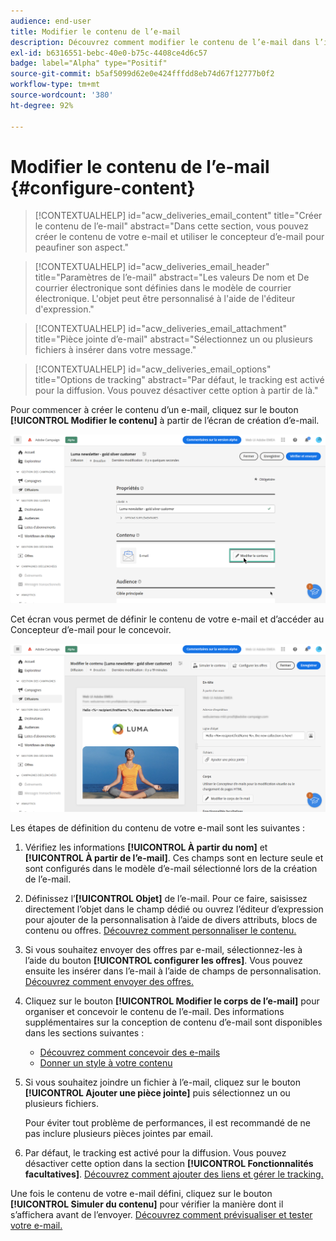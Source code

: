 ```yaml
---
audience: end-user
title: Modifier le contenu de l’e-mail
description: Découvrez comment modifier le contenu de l’e-mail dans l’interface utilisateur web de Campaign.
exl-id: b6316551-bebc-40e0-b75c-4408ce4d6c57
badge: label="Alpha" type="Positif"
source-git-commit: b5af5099d62e0e424fffdd8eb74d67f12777b0f2
workflow-type: tm+mt
source-wordcount: '380'
ht-degree: 92%

---
```


# Modifier le contenu de l’e-mail {#configure-content}

>[!CONTEXTUALHELP]
>id="acw_deliveries_email_content"
>title="Créer le contenu de l’e-mail"
>abstract="Dans cette section, vous pouvez créer le contenu de votre e-mail et utiliser le concepteur d’e-mail pour peaufiner son aspect."

>[!CONTEXTUALHELP]
>id="acw_deliveries_email_header"
>title="Paramètres de l’e-mail"
>abstract="Les valeurs De nom et De courrier électronique sont définies dans le modèle de courrier électronique. L&#39;objet peut être personnalisé à l&#39;aide de l&#39;éditeur d&#39;expression."

>[!CONTEXTUALHELP]
>id="acw_deliveries_email_attachment"
>title="Pièce jointe d’e-mail"
>abstract="Sélectionnez un ou plusieurs fichiers à insérer dans votre message."

>[!CONTEXTUALHELP]
>id="acw_deliveries_email_options"
>title="Options de tracking"
>abstract="Par défaut, le tracking est activé pour la diffusion. Vous pouvez désactiver cette option à partir de là."

Pour commencer à créer le contenu d’un e-mail, cliquez sur le bouton **[!UICONTROL Modifier le contenu]** à partir de l’écran de création d’e-mail.

![](assets/edit-content.png)

Cet écran vous permet de définir le contenu de votre e-mail et d’accéder au Concepteur d’e-mail pour le concevoir.

![](assets/content-dashboard.png)

Les étapes de définition du contenu de votre e-mail sont les suivantes :

1. Vérifiez les informations **[!UICONTROL À partir du nom]** et **[!UICONTROL À partir de l’e-mail]**. Ces champs sont en lecture seule et sont configurés dans le modèle d’e-mail sélectionné lors de la création de l’e-mail.

1. Définissez l’**[!UICONTROL Objet]** de l’e-mail. Pour ce faire, saisissez directement l’objet dans le champ dédié ou ouvrez l’éditeur d’expression pour ajouter de la personnalisation à l’aide de divers attributs, blocs de contenu ou offres. [Découvrez comment personnaliser le contenu.](../personalization/personalize.md)

1. Si vous souhaitez envoyer des offres par e-mail, sélectionnez-les à l’aide du bouton **[!UICONTROL configurer les offres]**. Vous pouvez ensuite les insérer dans l’e-mail à l’aide de champs de personnalisation. [Découvrez comment envoyer des offres.](offers.md)

1. Cliquez sur le bouton **[!UICONTROL Modifier le corps de l’e-mail]** pour organiser et concevoir le contenu de l’e-mail. Des informations supplémentaires sur la conception de contenu d’e-mail sont disponibles dans les sections suivantes :

   * [Découvrez comment concevoir des e-mails](create-email-content.md)
   * [Donner un style à votre contenu](get-started-email-style.md)

1. Si vous souhaitez joindre un fichier à l’e-mail, cliquez sur le bouton **[!UICONTROL Ajouter une pièce jointe]** puis sélectionnez un ou plusieurs fichiers.

   Pour éviter tout problème de performances, il est recommandé de ne pas inclure plusieurs pièces jointes par email.

   <!--limitation on size + number of files?-->

1. Par défaut, le tracking est activé pour la diffusion. Vous pouvez désactiver cette option dans la section **[!UICONTROL Fonctionnalités facultatives]**. [Découvrez comment ajouter des liens et gérer le tracking.](message-tracking.md)

Une fois le contenu de votre e-mail défini, cliquez sur le bouton **[!UICONTROL Simuler du contenu]** pour vérifier la manière dont il s’affichera avant de l’envoyer. [Découvrez comment prévisualiser et tester votre e-mail.](../preview-test/preview-test.md)
